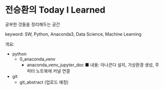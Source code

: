 # 전승환의 Today I Learned

공부한 것들을 정리해두는 공간

keyword: SW, Python, Anaconda3, Data Science, Machine Learning

개요:
- python
    - 0_anaconda_venv
        - anaconda_venv_jupyter_doc  ■ 내용: 아나콘다 설치, 가상환경 생성, 주피터 노트북에 커널 연결
- git
    - git_abstract (업로드 예정)

